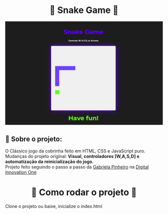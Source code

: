 <h1 align="center">🐍 <b>Snake Game</b> 🐍</h1>
<p align="center"><img src="./img/snakeGame.png.png"/></p>
<h2>📜 Sobre o projeto:</h2>
<p>O Clássico jogo da cobrinha feito em HTML, CSS e JavaScript puro. <br>
Mudanças do projeto original: <b>Visual, controladores [W,A,S,D] e automatização da reinicialização do jogo.</b><br>
Projeto feito seguindo o passo a passo da <a href="https://github.com/SpruceGabriela">Gabriela Pinheiro</a> na <a href="https://digitalinnovation.one/">Digital Innovation One</a></p>
<h1 align="center">🚀 Como rodar o projeto 🚀</h1>
<p>Clone o projeto ou baixe, inicialize o index.html</p>